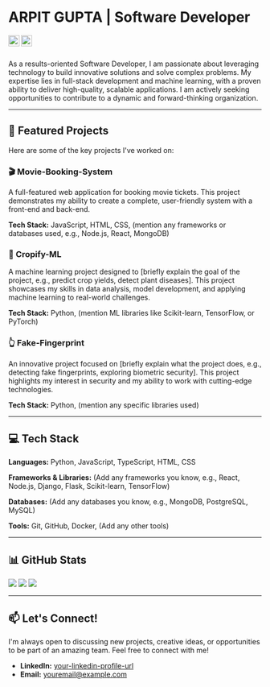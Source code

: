 # ARPIT GUPTA | Software Developer

<a href="https://www.linkedin.com/in/your-linkedin-profile/">
  <img align="left" alt="LinkedIn" width="22px" src="https://cdn.jsdelivr.net/npm/simple-icons@v3/icons/linkedin.svg" />
</a>
<a href="mailto:youremail@example.com">
  <img align="left" alt="Email" width="22px" src="https://cdn.jsdelivr.net/npm/simple-icons@v3/icons/gmail.svg" />
</a>

<br />
<br />

As a results-oriented Software Developer, I am passionate about leveraging technology to build innovative solutions and solve complex problems. My expertise lies in full-stack development and machine learning, with a proven ability to deliver high-quality, scalable applications. I am actively seeking opportunities to contribute to a dynamic and forward-thinking organization.

---

## 🚀 Featured Projects

Here are some of the key projects I've worked on:

### 🎬 Movie-Booking-System
A full-featured web application for booking movie tickets. This project demonstrates my ability to create a complete, user-friendly system with a front-end and back-end.

**Tech Stack:** JavaScript, HTML, CSS, (mention any frameworks or databases used, e.g., Node.js, React, MongoDB)

### 🌾 Cropify-ML
A machine learning project designed to [briefly explain the goal of the project, e.g., predict crop yields, detect plant diseases]. This project showcases my skills in data analysis, model development, and applying machine learning to real-world challenges.

**Tech Stack:** Python, (mention ML libraries like Scikit-learn, TensorFlow, or PyTorch)

### 👆 Fake-Fingerprint
An innovative project focused on [briefly explain what the project does, e.g., detecting fake fingerprints, exploring biometric security]. This project highlights my interest in security and my ability to work with cutting-edge technologies.

**Tech Stack:** Python, (mention any specific libraries used)

---

## 💻 Tech Stack

**Languages:** Python, JavaScript, TypeScript, HTML, CSS

**Frameworks & Libraries:** (Add any frameworks you know, e.g., React, Node.js, Django, Flask, Scikit-learn, TensorFlow)

**Databases:** (Add any databases you know, e.g., MongoDB, PostgreSQL, MySQL)

**Tools:** Git, GitHub, Docker, (Add any other tools)

---

## 📊 GitHub Stats

![](https://github-readme-stats.vercel.app/api?username=arpit2764&theme=dark&hide_border=false&include_all_commits=true&count_private=true)
![](https://github-readme-streak-stats.herokuapp.com/?user=arpit2764&theme=dark&hide_border=false)
![](https://github-readme-stats.vercel.app/api/top-langs/?username=arpit2764&theme=dark&hide_border=false&include_all_commits=true&count_private=true&layout=compact)

---

## 📫 Let's Connect!

I'm always open to discussing new projects, creative ideas, or opportunities to be part of an amazing team. Feel free to connect with me!

* **LinkedIn:** [your-linkedin-profile-url](https://www.linkedin.com/in/your-linkedin-profile/)
* **Email:** [youremail@example.com](mailto:youremail@example.com)
